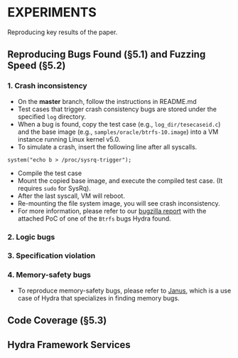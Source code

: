 # EXPERIMENTS

Reproducing key results of the paper.

## Reproducing Bugs Found (§5.1) and Fuzzing Speed (§5.2)

### 1. Crash inconsistency

- On the **master** branch, follow the instructions in README.md
- Test cases that trigger crash consistency bugs are stored under
  the specified `log` directory.
- When a bug is found, copy the test case (e.g., `log_dir/tesecaseid.c`)
  and the base image (e.g., `samples/oracle/btrfs-10.image`) into
  a VM instance running Linux kernel v5.0.
- To simulate a crash, insert the following line after all syscalls.
```
system("echo b > /proc/sysrq-trigger");
```
- Compile the test case
- Mount the copied base image, and execute the compiled test case.
  (It requires `sudo` for SysRq).
- After the last syscall, VM will reboot.
- Re-mounting the file system image, you will see crash inconsistency.
- For more information, please refer to our
  [bugzilla report](https://bugzilla.kernel.org/show_bug.cgi?id=202843)
  with the attached PoC of one of the `Btrfs` bugs Hydra found.

### 2. Logic bugs

### 3. Specification violation

### 4. Memory-safety bugs

* To reproduce memory-safety bugs,
  please refer to [Janus](https://github.com/sslab-gatech/janus),
  which is a use case of Hydra
  that specializes in finding memory bugs.

## Code Coverage (§5.3)

## Hydra Framework Services

